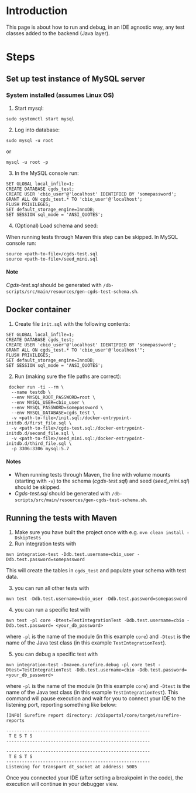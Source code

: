 # Introduction

This page is about how to run and debug, in an IDE agnostic way, any test classes added to the backend (Java layer).

# Steps

## Set up test instance of MySQL server

### System installed (assumes Linux OS)

1. Start mysql:

```
sudo systemctl start mysql
```

2. Log into database:

```shell
sudo mysql -u root
```

or

```shell
mysql -u root -p
```

3. In the MySQL console run:

```shell
SET GLOBAL local_infile=1;
CREATE DATABASE cgds_test;
CREATE USER 'cbio_user'@'localhost' IDENTIFIED BY 'somepassword';
GRANT ALL ON cgds_test.* TO 'cbio_user'@'localhost';
FLUSH PRIVILEGES;
SET default_storage_engine=InnoDB;
SET SESSION sql_mode = 'ANSI_QUOTES';
```

4. (Optional) Load schema and seed:

When running tests through Maven this step can be skipped. In MySQL console run:

```shell
source <path-to-file>/cgds-test.sql
source <path-to-file>/seed_mini.sql
```

#### Note

_Cgds-test.sql_ should be generated with `/db-scripts/src/main/resources/gen-cgds-test-schema.sh`.

## Docker container

1. Create file `init.sql` with the following contents:

```shell
SET GLOBAL local_infile=1;
CREATE DATABASE cgds_test;
CREATE USER 'cbio_user'@'localhost' IDENTIFIED BY 'somepassword';
GRANT ALL ON cgds_test.* TO 'cbio_user'@'localhost'";
FLUSH PRIVILEGES;
SET default_storage_engine=InnoDB;
SET SESSION sql_mode = 'ANSI_QUOTES';
```

2. Run (making sure the file paths are correct):

```shell
 docker run -ti --rm \
  --name testdb \
  --env MYSQL_ROOT_PASSWORD=root \
  --env MYSQL_USER=cbio_user \
  --env MYSQL_PASSWORD=somepassword \
  --env MYSQL_DATABASE=cgds_test \
  -v <path-to-file>/init.sql:/docker-entrypoint-initdb.d/first_file.sql \
  -v <path-to-file>/cgds-test.sql:/docker-entrypoint-initdb.d/second_file.sql \
  -v <path-to-file>/seed_mini.sql:/docker-entrypoint-initdb.d/third_file.sql \
  -p 3306:3306 mysql:5.7
```

#### Notes

- When running tests through Maven, the line with volume mounts (starting with `-v`) to the schema (_cgds-test.sql_) and
  seed (_seed_mini.sql_) should be skipped.
- _Cgds-test.sql_ should be generated with `/db-scripts/src/main/resources/gen-cgds-test-schema.sh`.

## Running the tests with Maven

1. Make sure you have built the project once with e.g. `mvn clean install -DskipTests`
2. Run integration tests with

```
mvn integration-test -Ddb.test.username=cbio_user -Ddb.test.password=somepassword
```

This will create the tables in `cgds_test` and populate your schema with test data.

3. you can run all other tests with

```
mvn test -Ddb.test.username=cbio_user -Ddb.test.password=somepassword
```

4. you can run a specific test with

```
mvn test -pl core -Dtest=TestIntegrationTest -Ddb.test.username=cbio -Ddb.test.password= <your_db_password>
```

where `-pl` is the name of the module (in this example `core`) and `-Dtest` is the name of the Java test class (in this
example `TestIntegrationTest`).

5. you can debug a specific test with

```
mvn integration-test -Dmaven.surefire.debug -pl core test -Dtest=TestIntegrationTest -Ddb.test.username=cbio -Ddb.test.password=<your_db_password> 
```

where `-pl` is the name of the module (in this example `core`) and `-Dtest` is the name of the Java test class (in this
example `TestIntegrationTest`). This command will pause execution and wait for you to connect your IDE to the listening
port, reporting something like below:

```
[INFO] Surefire report directory: /cbioportal/core/target/surefire-reports

-------------------------------------------------------
 T E S T S
-------------------------------------------------------

-------------------------------------------------------
 T E S T S
-------------------------------------------------------
Listening for transport dt_socket at address: 5005
```

Once you connected your IDE (after setting a breakpoint in the code), the execution will continue in your debugger view.
